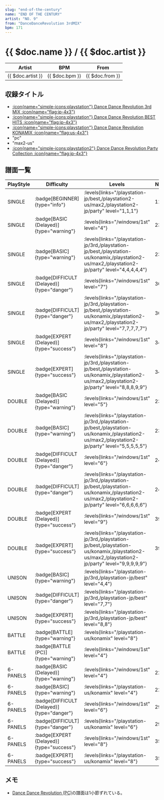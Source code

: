 ```yaml
---
slug: "end-of-the-century"
name: "END OF THE CENTURY"
artist: "NO. 9"
from: "DanceDanceRevolution 3rdMIX"
bpm: 171
---
```


# {{ $doc.name }} / {{ $doc.artist }}

|Artist|BPM|From|
|------|---|----|
|{{ $doc.artist }}|{{ $doc.bpm }}|{{ $doc.from }}|

## 収録タイトル

- [:icon{name="simple-icons:playstation"} Dance Dance Revolution 3rd MIX :icon{name="flag:jp-4x3"}](/playstation-jp/3rd)
- [:icon{name="simple-icons:playstation"} Dance Dance Revolution BEST HITS :icon{name="flag:jp-4x3"}](/playstation-jp/best)
- [:icon{name="simple-icons:playstation"} Dance Dance Revolution KONAMIX :icon{name="flag:us-4x3"}](/playstation-us/konamix)
- "pc"
- "max2-us"
- [:icon{name="simple-icons:playstation2"} Dance Dance Revolution Party Collection :icon{name="flag:jp-4x3"}](/playstation2-jp/party)

## 譜面一覧

|PlayStyle|Difficulty|Levels|Notes|Movie|
|---------|----------|------|-----|-----|
|SINGLE| :badge[BEGINNER]{type="info"}| :levels{links="/playstation-jp/best,/playstation2-us/max2,/playstation2-jp/party" level="1,1,1"}|111/0||
|SINGLE| :badge[BASIC (Delayed)]{type="warning"}| :levels{links="/windows/1st" level="4"}|231/0||
|SINGLE| :badge[BASIC]{type="warning"}| :levels{links="/playstation-jp/3rd,/playstation-jp/best,/playstation-us/konamix,/playstation2-us/max2,/playstation2-jp/party" level="4,4,4,4,4"}|231/0||
|SINGLE| :badge[DIFFICULT (Delayed)]{type="danger"}| :levels{links="/windows/1st" level="7"}|307/0||
|SINGLE| :badge[DIFFICULT]{type="danger"}| :levels{links="/playstation-jp/3rd,/playstation-jp/best,/playstation-us/konamix,/playstation2-us/max2,/playstation2-jp/party" level="7,7,7,7,7"}|307/0||
|SINGLE| :badge[EXPERT (Delayed)]{type="success"}| :levels{links="/windows/1st" level="8"}|349/0||
|SINGLE| :badge[EXPERT]{type="success"}| :levels{links="/playstation-jp/3rd,/playstation-jp/best,/playstation-us/konamix,/playstation2-us/max2,/playstation2-jp/party" level="8,8,8,9,9"}|349/0||
|DOUBLE| :badge[BASIC (Delayed)]{type="warning"}| :levels{links="/windows/1st" level="5"}|231/0||
|DOUBLE| :badge[BASIC]{type="warning"}| :levels{links="/playstation-jp/3rd,/playstation-jp/best,/playstation-us/konamix,/playstation2-us/max2,/playstation2-jp/party" level="5,5,5,5,5"}|231/0||
|DOUBLE| :badge[DIFFICULT (Delayed)]{type="danger"}| :levels{links="/windows/1st" level="6"}|245/0||
|DOUBLE| :badge[DIFFICULT]{type="danger"}| :levels{links="/playstation-jp/3rd,/playstation-jp/best,/playstation-us/konamix,/playstation2-us/max2,/playstation2-jp/party" level="6,6,6,6,6"}|245/0||
|DOUBLE| :badge[EXPERT (Delayed)]{type="success"}| :levels{links="/windows/1st" level="9"}|390/0||
|DOUBLE| :badge[EXPERT]{type="success"}| :levels{links="/playstation-jp/3rd,/playstation-jp/best,/playstation-us/konamix,/playstation2-us/max2,/playstation2-jp/party" level="9,9,9,9,9"}|390/0||
|UNISON| :badge[BASIC]{type="warning"}| :levels{links="/playstation-jp/3rd,/playstation-jp/best" level="4,4"}|||
|UNISON| :badge[DIFFICULT]{type="danger"}| :levels{links="/playstation-jp/3rd,/playstation-jp/best" level="7,7"}|||
|UNISON| :badge[EXPERT]{type="success"}| :levels{links="/playstation-jp/3rd,/playstation-jp/best" level="8,8"}|||
|BATTLE| :badge[BATTLE]{type="warning"}| :levels{links="/playstation-us/konamix" level="8"}|||
|BATTLE| :badge[BATTLE (PC)]{type="warning"}| :levels{links="/windows/1st" level="4"}|||
|6-PANELS| :badge[BASIC (Delayed)]{type="warning"}| :levels{links="/windows/1st" level="4"}|222/0||
|6-PANELS| :badge[BASIC]{type="warning"}| :levels{links="/playstation-us/konamix" level="4"}|222/0||
|6-PANELS| :badge[DIFFICULT (Delayed)]{type="danger"}| :levels{links="/windows/1st" level="6"}|297/0||
|6-PANELS| :badge[DIFFICULT]{type="danger"}| :levels{links="/playstation-us/konamix" level="6"}|297/0||
|6-PANELS| :badge[EXPERT (Delayed)]{type="success"}| :levels{links="/windows/1st" level="8"}|351/0||
|6-PANELS| :badge[EXPERT]{type="success"}| :levels{links="/playstation-us/konamix" level="8"}|351/0||

## メモ

- [Dance Dance Revolution (PC)](/series/pc)の譜面は1小節ずれている。
